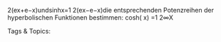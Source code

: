 2(ex+e−x)undsinhx=1
2(ex−e−x)die entsprechenden
Potenzreihen der hyperbolischen Funktionen bestimmen:
cosh( x) =1
2∞X

   Tags & Topics:
   